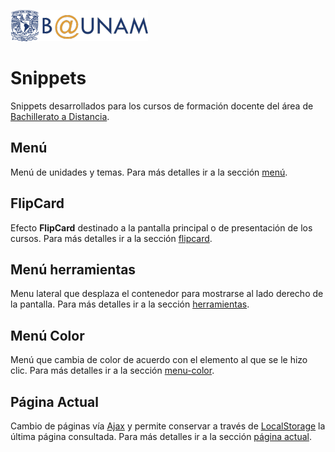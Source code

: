 ![alt text](images/b-unam.png "B@UNAM") 
# Snippets 
Snippets desarrollados para los cursos de formación docente del área de [Bachillerato a Distancia](http://www.bunam.unam.mx/).

## Menú
Menú de unidades y temas. Para más detalles ir a la sección [menú](menu/).

## FlipCard
Efecto __FlipCard__ destinado a la pantalla principal o de presentación de los cursos. Para más detalles ir a la sección [flipcard](flipcard/).

## Menú herramientas
Menu lateral que desplaza el contenedor para mostrarse al lado derecho de la pantalla. Para más detalles ir a la sección [herramientas](herramientas/).

## Menú Color
Menú que cambia de color de acuerdo con el elemento al que se le hizo clic. Para más detalles ir a la sección [menu-color](menu-color/).

## Página Actual
Cambio de páginas vía [Ajax](https://developer.mozilla.org/en-US/docs/AJAX/Getting_Started) y permite conservar a través de [LocalStorage](http://diveinto.html5doctor.com/storage.html) la última página consultada. Para más detalles ir a la sección [página actual](p-actual/).